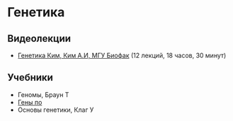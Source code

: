 # Генетика

## Видеолекции

* [Генетика Ким, Ким А.И, МГУ Биофак](https://teach-in.ru/course/genetics-kim) (12 лекций, 18 часов, 30 минут)

## Учебники

* Геномы, Браун Т
* [Гены по](https://disk.yandex.ru/i/hBKCrr6EL9-fOw)
* Основы генетики, Клаг У


